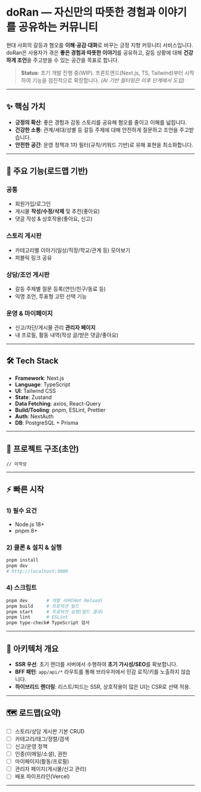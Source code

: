 # doRan — 자신만의 따뜻한 경험과 이야기를 공유하는 커뮤니티

현대 사회의 갈등과 혐오를 **이해·공감·대화**로 바꾸는 긍정 지향 커뮤니티 서비스입니다. doRan은 사용자가 겪은 **좋은 경험과 따뜻한 이야기**를 공유하고, 갈등 상황에 대해 **건강하게 조언**을 주고받을 수 있는 공간을 목표로 합니다.


> **Status**: 초기 개발 진행 중(WIP). 프론트엔드(Next.js, TS, Tailwind)부터 시작하여 기능을 점진적으로 확장합니다. *(AI 기반 필터링은 이후 단계에서 도입)*

---

## ✨ 핵심 가치
- **긍정의 확산**: 좋은 경험과 감동 스토리를 공유해 혐오를 줄이고 이해를 넓힙니다.
- **건강한 소통**: 관계/세대/성별 등 갈등 주제에 대해 안전하게 질문하고 조언을 주고받습니다.
- **안전한 공간**: 운영 정책과 1차 필터(규칙/키워드 기반)로 유해 표현을 최소화합니다.

---

## 🧩 주요 기능(로드맵 기반)

### 공통
- 회원가입/로그인
- 게시물 **작성/수정/삭제** 및 추천(좋아요)
- 댓글 작성 & 상호작용(좋아요, 신고)

### 스토리 게시판
- 카테고리별 이야기(일상/직장/학교/관계 등) 모아보기
- 퍼블릭 링크 공유 

### 상담/조언 게시판
- 갈등 주제별 질문 등록(연인/친구/동료 등)
- 익명 조언, 투표형 고민 선택 기능 

### 운영 & 마이페이지
- 신고/차단/게시물 관리 **관리자 페이지** 
- 내 프로필, 활동 내역(작성 글/받은 댓글/좋아요) 

---

## 🛠️ Tech Stack
- **Framework**: Next.js
- **Language**: TypeScript
- **UI**: Tailwind CSS 
- **State**: Zustand
- **Data Fetching**: axios, React-Query
- **Build/Tooling**: pnpm, ESLint, Prettier
- **Auth**: NextAuth 
- **DB**: PostgreSQL + Prisma

---

## 📁 프로젝트 구조(초안)
```
// 미작성
```

---

## ⚡ 빠른 시작
### 1) 필수 요건
- Node.js 18+
- pnpm 8+

### 2) 클론 & 설치 & 실행
```bash
pnpm install
pnpm dev
# http://localhost:3000
```


### 4) 스크립트
```bash
pnpm dev       # 개발 서버(Hot Reload)
pnpm build     # 프로덕션 빌드
pnpm start     # 프로덕션 실행(빌드 결과)
pnpm lint      # ESLint
pnpm type-check# TypeScript 검사
```

---

## 🧭 아키텍처 개요
- **SSR 우선**: 초기 렌더를 서버에서 수행하여 **초기 가시성/SEO**를 확보합니다.
- **BFF 패턴**: `app/api/*` 라우트를 통해 브라우저에서 민감 로직/키를 노출하지 않습니다.
- **하이브리드 렌더링**: 리스트/피드는 SSR, 상호작용이 많은 UI는 CSR로 선택 적용.

---

## 🗺️ 로드맵(요약)
- [ ] 스토리/상담 게시판 기본 CRUD
- [ ] 카테고리/태그/정렬/검색
- [ ] 신고/운영 정책
- [ ] 인증(이메일/소셜), 권한
- [ ] 마이페이지(활동/프로필)
- [ ] 관리자 페이지(게시물/신고 관리)
- [ ] 배포 파이프라인(Vercel)
---
